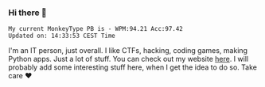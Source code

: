 ### Hi there 👋
<!-- PB START -->
```
My current MonkeyType PB is - WPM:94.21 Acc:97.42
Updated on: 14:33:53 CEST Time
```
<!-- PB END -->
I'm an IT person, just overall. I like CTFs, hacking, coding games, making Python apps. Just a lot of stuff.
You can check out my website [here](https://skill3472.github.io/).
I will probably add some interesting stuff here, when I get the idea to do so. Take care ❤️

